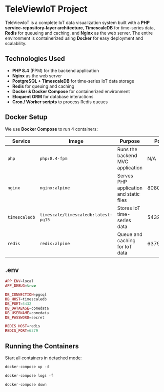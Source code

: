 # TeleViewIoT Project

TeleViewIoT is a complete IoT data visualization system built with a **PHP service-repository-layer architecture**, **TimescaleDB** for time-series data, **Redis** for queueing and caching, and **Nginx** as the web server. The entire environment is containerized using **Docker** for easy deployment and scalability.

## Technologies Used

- **PHP 8.4** (FPM) for the backend application  
- **Nginx** as the web server  
- **PostgreSQL + TimescaleDB** for time-series IoT data storage  
- **Redis** for queuing and caching  
- **Docker & Docker Compose** for containerized environment  
- **Eloquent ORM** for database interactions  
- **Cron / Worker scripts** to process Redis queues 

## Docker Setup

We use **Docker Compose** to run 4 containers:

| Service          | Image                           | Purpose                                           | Ports           |
|-----------------|---------------------------------|-------------------------------------------------|----------------|
| `php`           | `php:8.4-fpm`                  | Runs the backend MVC application               | N/A            |
| `nginx`         | `nginx:alpine`                  | Serves PHP application and static files       | 8080:80        |
| `timescaledb`   | `timescale/timescaledb:latest-pg15` | Stores IoT time-series data                    | 5432:5432      |
| `redis`         | `redis:alpine`                  | Queue and caching for IoT data                 | 6379:6379      |

## .env
```php
APP_ENV=local
APP_DEBUG=true

DB_CONNECTION=pgsql
DB_HOST=timescaledb
DB_PORT=5432
DB_DATABASE=comedata
DB_USERNAME=comedata
DB_PASSWORD=secret

REDIS_HOST=redis
REDIS_PORT=6379
```

## Running the Containers
Start all containers in detached mode:

```php
docker-compose up -d
```

```php
docker-compose logs -f
```

```php
docker-compose down
```
